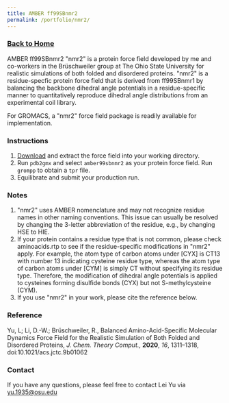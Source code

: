 ```yaml
---
title: AMBER ff99SBnmr2
permalink: /portfolio/nmr2/
---
```


### [Back to Home](https://rye4ray.github.io)

AMBER ff99SBnmr2 "nmr2" is a protein force field developed by me and co-workers in the Brüschweiler group at The Ohio State University for realistic simulations of both folded and disordered proteins. "nmr2" is a residue-specfic protein force field that is derived from ff99SBnmr1 by balancing the backbone dihedral angle potentials in a residue-specific manner to quantitatively reproduce dihedral angle distributions from an experimental coil library.

For GROMACS, a "nmr2" force field package is readily available for implementation.

### Instructions
1. [Download](amber99sbnmr2.ff.zip) and extract the force field into your working directory.
2. Run ```pdb2gmx``` and select ```amber99sbnmr2``` as your protein force field. Run ```grompp``` to obtain a ```tpr``` file.  
3. Equilibrate and submit your production run.

### Notes
1. "nmr2" uses AMBER nomenclature and may not recognize residue names in other naming conventions. This issue can usually be resolved by changing the 3-letter abbreviation of the residue, e.g., by changing HSE to HIE.
2. If your protein contains a residue type that is not common, please check aminoacids.rtp to see if the residue-specific modifications in "nmr2" apply. For example, the atom type of carbon atoms under [CYX] is CT13 with number 13 indicating cysteine residue type, whereas the atom type of carbon atoms under [CYM] is simply CT without specifying its residue type. Therefore, the modification of dihedral angle potentials is applied to cysteines forming disulfide bonds (CYX) but not S-methylcysteine (CYM).
3. If you use "nmr2" in your work, please cite the reference below.

### Reference
Yu, L; Li, D.-W.; Brüschweiler, R., Balanced Amino-Acid-Specific Molecular Dynamics Force Field for the Realistic Simulation of Both Folded and Disordered Proteins, *J. Chem. Theory Comput.*, **2020**, *16*, 1311–1318, doi:10.1021/acs.jctc.9b01062

### Contact
If you have any questions, please feel free to contact Lei Yu via yu.1935@osu.edu
